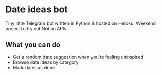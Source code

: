 # Date ideas bot
Tiny little Telegram bot written in Python & hosted on Heroku. Weekend project to try out Notion APIs.

## What you can do
* Get a random date suggestion when you're feeling uninspired
* Browse date ideas by category
* Mark dates as done
